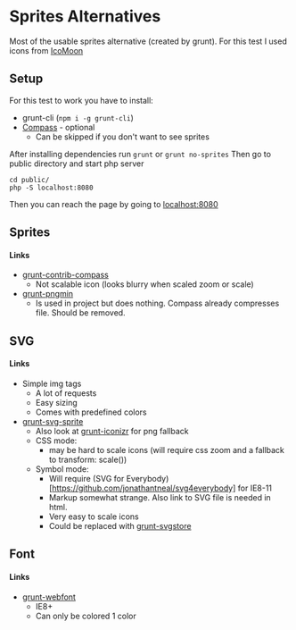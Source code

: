 # Sprites Alternatives
Most of the usable sprites alternative (created by grunt).
For this test I used icons from [IcoMoon](https://github.com/Keyamoon/IcoMoon-Free)

## Setup
For this test to work you have to install:
* grunt-cli (`npm i -g grunt-cli`)
* [Compass](http://compass-style.org/install/) - optional
  * Can be skipped if you don't want to see sprites

After installing dependencies run `grunt` or `grunt no-sprites`
Then go to public directory and start php server

    cd public/
    php -S localhost:8080

Then you can reach the page by going to [localhost:8080](http://localhost:8080)

## Sprites
#### Links
* [grunt-contrib-compass](https://www.npmjs.com/package/grunt-contrib-compass)
  * Not scalable icon (looks blurry when scaled zoom or scale)
* [grunt-pngmin](https://www.npmjs.com/package/grunt-pngmin)
  * Is used in project but does nothing. Compass already compresses file. Should be removed.

## SVG

#### Links
* Simple img tags
  * A lot of requests
  * Easy sizing
  * Comes with predefined colors
* [grunt-svg-sprite](https://www.npmjs.com/package/grunt-svg-sprite)
  * Also look at [grunt-iconizr](https://www.npmjs.com/package/grunt-iconizr) for png fallback
  * CSS mode:
    * may be hard to scale icons (will require css zoom and a fallback to transform: scale())
  * Symbol mode:
    * Will require (SVG for Everybody)[https://github.com/jonathantneal/svg4everybody] for IE8-11
    * Markup somewhat strange. Also link to SVG file is needed in html.
    * Very easy to scale icons
    * Could be replaced with [grunt-svgstore](https://www.npmjs.com/package/grunt-svgstore)

## Font

#### Links
* [grunt-webfont](https://www.npmjs.com/package/grunt-webfont)
  * IE8+
  * Can only be colored 1 color